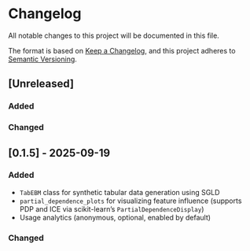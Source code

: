 # Changelog

All notable changes to this project will be documented in this file.

The format is based on [Keep a Changelog](https://keepachangelog.com/en/1.0.0/),
and this project adheres to [Semantic Versioning](https://semver.org/spec/v2.0.0.html).

## [Unreleased]

### Added

### Changed

## [0.1.5] - 2025-09-19

### Added
- `TabEBM` class for synthetic tabular data generation using SGLD
- `partial_dependence_plots` for visualizing feature influence (supports PDP and ICE via scikit-learn’s `PartialDependenceDisplay`)
- Usage analytics (anonymous, optional, enabled by default)

### Changed